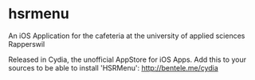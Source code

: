 hsrmenu
=======

An iOS Application for the cafeteria at the university of applied sciences Rapperswil

Released in Cydia, the unofficial AppStore for iOS Apps. Add this to your sources to be able to install 'HSRMenu': http://bentele.me/cydia
